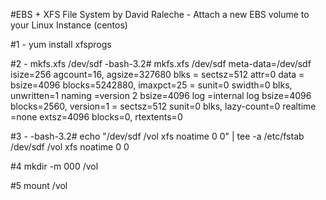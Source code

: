#EBS + XFS File System by David Raleche - Attach a new EBS volume to your Linux Instance (centos)

#1 - yum install xfsprogs

#2 - mkfs.xfs /dev/sdf
-bash-3.2# mkfs.xfs /dev/sdf
meta-data=/dev/sdf isize=256 agcount=16, agsize=327680 blks
= sectsz=512 attr=0
data = bsize=4096 blocks=5242880, imaxpct=25
= sunit=0 swidth=0 blks, unwritten=1
naming =version 2 bsize=4096
log =internal log bsize=4096 blocks=2560, version=1
= sectsz=512 sunit=0 blks, lazy-count=0
realtime =none extsz=4096 blocks=0, rtextents=0

#3 - 
-bash-3.2# echo "/dev/sdf /vol xfs noatime 0 0" | tee -a /etc/fstab
/dev/sdf /vol xfs noatime 0 0

#4
mkdir -m 000 /vol

#5
mount /vol
